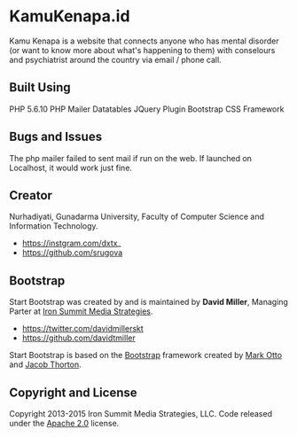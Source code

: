# KamuKenapa.id

Kamu Kenapa is a website that connects anyone who has mental disorder (or want to know more about what's happening to them) with conselours and psychiatrist around the country via email / phone call.

## Built Using

PHP 5.6.10
PHP Mailer
Datatables JQuery Plugin
Bootstrap CSS Framework

## Bugs and Issues

The php mailer failed to sent mail if run on the web. If launched on Localhost, it would work just fine.

## Creator

Nurhadiyati, Gunadarma University, Faculty of Computer Science and Information Technology. 
* https://instgram.com/dxtx_
* https://github.com/srugova

## Bootstrap

Start Bootstrap was created by and is maintained by **David Miller**, Managing Parter at [Iron Summit Media Strategies](http://www.ironsummitmedia.com/).

* https://twitter.com/davidmillerskt
* https://github.com/davidtmiller

Start Bootstrap is based on the [Bootstrap](http://getbootstrap.com/) framework created by [Mark Otto](https://twitter.com/mdo) and [Jacob Thorton](https://twitter.com/fat).

## Copyright and License

Copyright 2013-2015 Iron Summit Media Strategies, LLC. Code released under the [Apache 2.0](https://github.com/IronSummitMedia/startbootstrap-freelancer/blob/gh-pages/LICENSE) license.
